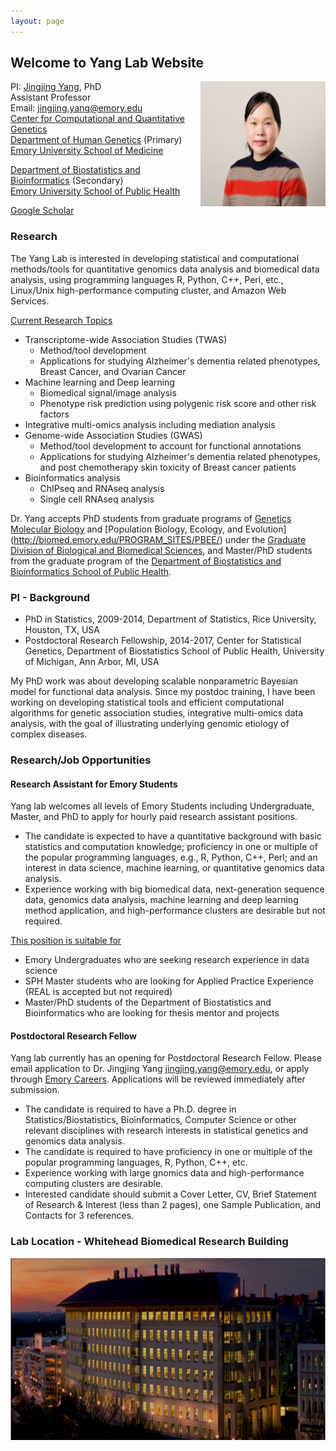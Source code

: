 ```yaml
---
layout: page
---
```


<!-- {% include JB/setup %} -->

## Welcome to Yang Lab Website

<img style="float: right;" src="assets/JY_pic_2020.JPG" width = "200" height = "200">

PI: [Jingjing Yang](https://med.emory.edu/directory/profile/?u=JYANG51), PhD <br>
Assistant Professor <br>
Email: jingjing.yang@emory.edu <br>
[Center for Computational and Quantitative Genetics](http://ccqg.emory.edu/) <br>
[Department of Human Genetics](https://med.emory.edu/departments/human-genetics/index.html) (Primary) <br>
[Emory University School of Medicine](https://med.emory.edu/)

[Department of Biostatistics and Bioinformatics](https://sph.emory.edu/faculty/profile/index.php?FID=jingjing-yang-10942) (Secondary) <br>
[Emory University School of Public Health](https://sph.emory.edu/)


[Google Scholar](https://scholar.google.com/citations?user=ANXPW-UAAAAJ&hl=en)

### Research
The Yang Lab is interested in developing statistical and computational methods/tools for quantitative genomics data analysis and biomedical data analysis, using programming languages R, Python, C++, Perl, etc., Linux/Unix high-performance computing cluster, and Amazon Web Services.

<ins>Current Research Topics</ins>

* Transcriptome-wide Association Studies (TWAS) 
	* Method/tool development
	* Applications for studying Alzheimer's dementia related phenotypes, Breast Cancer, and Ovarian Cancer
* Machine learning and Deep learning
	* Biomedical signal/image analysis
	* Phenotype risk prediction using polygenic risk score and other risk factors
* Integrative multi-omics analysis including mediation analysis
* Genome-wide Association Studies (GWAS) 
	* Method/tool development to account for functional annotations
	* Applications for studying Alzheimer's dementia related phenotypes, and post chemotherapy skin toxicity of Breast cancer patients
* Bioinformatics analysis
	* ChIPseq and RNAseq analysis
	* Single cell RNAseq analysis

Dr. Yang accepts PhD students from graduate programs of [Genetics Molecular Biology](http://biomed.emory.edu/PROGRAM_SITES/GMB/) and [Population Biology, Ecology, and Evolution] (http://biomed.emory.edu/PROGRAM_SITES/PBEE/) under the [Graduate Division of Biological and Biomedical Sciences](http://www.biomed.emory.edu/), and Master/PhD students from the graduate program of the [Department of Biostatistics and Bioinformatics School of Public Health](https://sph.emory.edu/admissions/phd/index.html).

### PI - Background
* PhD in Statistics, 2009-2014, Department of Statistics, Rice University, Houston, TX, USA
* Postdoctoral Research Fellowship, 2014-2017, Center for Statistical Genetics, Department of Biostatistics School of Public Health, University of Michigan, Ann Arbor, MI, USA

My PhD work was about developing scalable nonparametric Bayesian model for functional data analysis. Since my postdoc training, I have been working on developing statistical tools and efficient computational algorithms for genetic association studies, integrative multi-omics data analysis, with the goal of illustrating underlying genomic etiology of complex diseases.

### Research/Job Opportunities

#### Research Assistant for Emory Students
Yang lab welcomes all levels of Emory Students including Undergraduate, Master, and PhD to apply for hourly paid research assistant positions.

* The candidate is expected to have a quantitative background with basic statistics and computation knowledge; proficiency in one or multiple of the popular programming languages, e.g., R, Python, C++, Perl; and an interest in data science, machine learning, or quantitative genomics data analysis.
* Experience working with big biomedical data, next-generation sequence data, genomics data analysis, machine learning and deep learning method application, and high-performance clusters are desirable but not required.

<ins>This position is suitable for </ins>

* Emory Undergraduates who are seeking research experience in data science
* SPH Master students who are looking for Applied Practice Experience (REAL is accepted but not required)
* Master/PhD students of the Department of Biostatistics and Bioinformatics who are looking for thesis mentor and projects

#### Postdoctoral Research Fellow
Yang lab currently has an opening for Postdoctoral Research Fellow. Please email application to Dr. Jingjing Yang <jingjing.yang@emory.edu>, or apply through [Emory Careers](https://faculty-emory.icims.com/jobs/59581/post-doctoral-fellow---human-genetics--yang-lab/job?hub=13). Applications will be reviewed immediately after submission.

* The candidate is required to have a Ph.D. degree in Statistics/Biostatistics, Bioinformatics, Computer Science or other relevant disciplines with research interests in statistical genetics and genomics data analysis.
* The candidate is required to have proficiency in one or multiple of the popular programming languages, R, Python, C++, etc.
* Experience working with large gnomics data and high-performance computing clusters are desirable.
* Interested candidate should submit a Cover Letter, CV, Brief Statement of Research & Interest (less than 2 pages), one Sample Publication, and Contacts for 3 references.




### Lab Location - Whitehead Biomedical Research Building
<img style="float: center;" src="assets/Whitehead.png">

